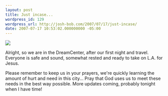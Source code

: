 ```yaml
---
layout: post
title: Just incase...
wordpress_id: 129
wordpress_url: http://josh-bob.com/2007/07/17/just-incase/
date: 2007-07-17 10:53:02.000000000 -05:00
---
```

<!--Mime Type of File is image/jpeg -->

<a href="http://josh-bob.com/wp-photos/20070717-115302-1.jpg"><img src="http://josh-bob.com/wp-photos/thumb.20070717-115302-1.jpg" /></a>

Alright, so we are in the DreamCenter, after our first night and travel. Everyone is safe and sound, somewhat rested and ready to take on L.A. for Jesus.

Please remember to keep us in your prayers, we're quickly learning the amount of hurt and need in this city... Pray that God uses us to meet these needs in the best way possible. More updates coming, probably tonight when I have time!
